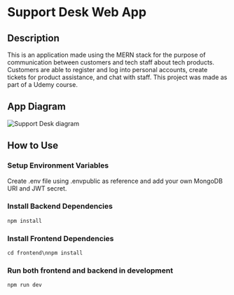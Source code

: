 # Support Desk Web App

## Description
This is an application made using the MERN stack for the purpose of communication between customers and tech staff about tech products. Customers are able to register and log into personal accounts, create tickets for product assistance, and chat with staff. This project was made as part of a Udemy course.

## App Diagram
![Support Desk diagram](https://user-images.githubusercontent.com/89936824/175428250-01798ee0-5264-4d83-acaa-a2d9349fe702.jpeg)

## How to Use
### Setup Environment Variables
Create .env file using .envpublic as reference and add your own MongoDB URI and JWT secret.
### Install Backend Dependencies
`npm install`
### Install Frontend Dependencies
`cd frontend\nnpm install`
### Run both frontend and backend in development
`npm run dev`